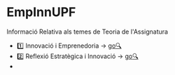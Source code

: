 EmpInnUPF
=========

Informació Relativa als temes de Teoria de l'Assignatura

* :one: Innovació i Emprenedoria -> [go:mag:](https://sites.google.com/a/eupmt.tecnocampus.cat/emprenedoriainnovacio10/home/innovacio-i-emprenedoria)
* :two: Reflexió Estratègica i Innovació -> [go:mag:](https://sites.google.com/a/eupmt.tecnocampus.cat/emprenedoriainnovacio10/home/2---reflexio-estrategica-i-innovacio)
* 
